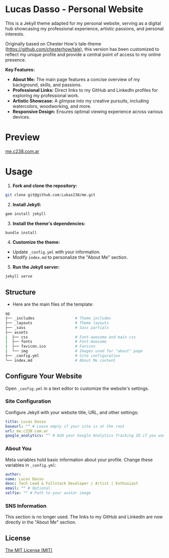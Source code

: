 # Lucas Dasso - Personal Website

This is a Jekyll theme adapted for my personal website, serving as a digital hub showcasing my professional experience, artistic passions, and personal interests.

Originally based on Chester How's tale-theme (https://github.com/chesterhow/tale), this version has been customized to reflect my unique profile and provide a central point of access to my online presence.

**Key Features:**

*   **About Me:** The main page features a concise overview of my background, skills, and passions.
*   **Professional Links:** Direct links to my GitHub and LinkedIn profiles for exploring my professional work.
*   **Artistic Showcase:** A glimpse into my creative pursuits, including watercolors, woodworking, and more.
*   **Responsive Design:** Ensures optimal viewing experience across various devices.

# Preview

[me.c238.com.ar](me.c238.com.ar)

# Usage

1.  **Fork and clone the repository:**
  ```bash
  git clone git@github.com:Lukas238/me.git
  ```
2.  **Install Jekyll:**
  ```bash
  gem install jekyll
  ```
3.  **Install the theme's dependencies:**
  ```bash
  bundle install
  ```
4.  **Customize the theme:**
  *   Update `_config.yml` with your information.
  *   Modify `index.md` to personalize the "About Me" section.
5.  **Run the Jekyll server:**
  ```bash
  jekyll serve
  ```

## Structure

*   Here are the main files of the template:

```bash
ap
├── _includes                  # Theme includes
├── _layouts                   # Theme layouts
├── _sass                      # Sass partials
├── assets
|  ├── css                     # Font-awesome and main css
|  ├── fonts                   # Font-Awesome
|  ├── favicon.ico             # Favicon
|  └── img                     # Images used for "about" page
├── _config.yml                # Site configuration
└── index.md                   # About Me content
```

## Configure Your Website

Open `_config.yml` in a text editor to customize the website's settings.

### Site Configuration

Configure Jekyll with your website title, URL, and other settings:

```yml
title: Lucas Dasso
baseurl: "" # Leave empty if your site is at the root
url: me.c238.com.ar
google_analytics: "" # Add your Google Analytics Tracking ID if you want to use it
```

### About You

Meta variables hold basic information about your profile. Change these variables in `_config.yml`:

```yml
author:
name: Lucas Dasso
desc: Tech Lead & Fullstack Developer | Artist | Enthusiast
email: "" # Optional
selfie: "" # Path to your avatar image
```

### SNS Information

This section is no longer used. The links to my GitHub and LinkedIn are now directly in the "About Me" section.

## License

[The MIT License (MIT)](https://raw.githubusercontent.com/kssim/ap/master/LICENSE)
